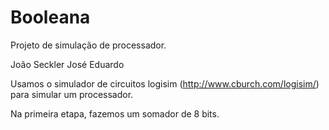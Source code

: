 # Booleana

Projeto de simulação de processador. 

João Seckler
José Eduardo

Usamos o simulador de circuitos logisim (http://www.cburch.com/logisim/) para simular um processador.

Na primeira etapa, fazemos um somador de 8 bits.
